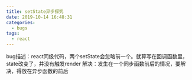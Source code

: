 ```yaml
---
title: setState异步探究
date: 2019-10-14 16:48:31
categories:
  - bugs
tags:
  - react
---
```

bug描述：react同级代码，两个setState会忽略前一个。就算写在回调函数里，state改变了，并没有触发render
解决：发生在一个同步函数前后的情况，要解决，得放在异步函数的前后